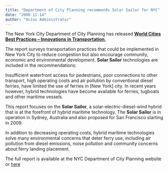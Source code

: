 ```yaml
---
title: "Department of City Planning recommends Solar Sailor for NYC"
date: "2008-11-14"
author: "Ocius Administrator"
---
```


The New York City Department of City Planning has released [**World Cities Best Practices – Innovations in Transportation**.](http://www.nyc.gov/html/dcp/html/transportation/td_world_best_practice.shtml)

The report surveys transportation practices that could be implemented in New York City to reduce congestion but also encourage community, economic and environmental development. **Solar Sailor** technologies are included in the recommendations:

Insufficient waterfront access for pedestrians, poor connections to other transport, high operating costs and air pollution by conventional diesel ferries, have limited the use of ferries in [New York] city. In recent years however, hybrid technologies have become available for ferries, tugboats and other maritime vessels.

This report focuses on the **Solar Sailor**, a solar-electric-diesel-wind hybrid that is at the forefront of hybrid maritime technology. The **Solar Sailor** is in operation in Sydney, Australia and also proposed for San Francisco starting in 2009.

In addition to decreasing operating costs, hybrid maritime technologies solve many environmental concerns that deter ferry use, including air pollution from diesel emissions, noise pollution and community concerns about ferry landing placement.

The full report is available at the NYC Department of City Planning website or [here](http://www.nyc.gov/html/dcp/pdf/transportation/world_cities_full.pdf)
